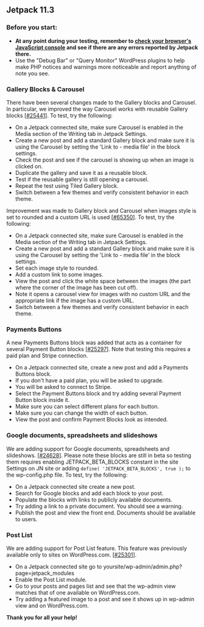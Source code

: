 ## Jetpack 11.3

### Before you start:

- **At any point during your testing, remember to [check your browser's JavaScript console](https://wordpress.org/support/article/using-your-browser-to-diagnose-javascript-errors/#step-3-diagnosis) and see if there are any errors reported by Jetpack there.**
- Use the "Debug Bar" or "Query Monitor" WordPress plugins to help make PHP notices and warnings more noticeable and report anything of note you see.

### Gallery Blocks & Carousel

There have been several changes made to the Gallery blocks and Carousel. In particular, we improved the way Carousel works with reusable Gallery blocks [[#25441](https://github.com/Automattic/jetpack/pull/25441)]. To test, try the following:

- On a Jetpack connected site, make sure Carousel is enabled in the Media section of the Writing tab in Jetpack Settings.
- Create a new post and add a standard Gallery block and make sure it is using the Carousel by setting the 'Link to - media file' in the block settings.
- Check the post and see if the carousel is showing up when an image is clicked on.
- Duplicate the gallery and save it as a reusable block. 
- Test if the reusable gallery is still opening a carousel.
- Repeat the test using Tiled Gallery block.
- Switch between a few themes and verify consistent behavior in each theme.

Improvement was made to Gallery block and Carousel when images style is set to rounded and a custom URL is used [[#65350](https://github.com/Automattic/wp-calypso/issues/65350)]. To test, try the following:

- On a Jetpack connected site, make sure Carousel is enabled in the Media section of the Writing tab in Jetpack Settings.
- Create a new post and add a standard Gallery block and make sure it is using the Carousel by setting the 'Link to - media file' in the block settings.
- Set each image style to rounded.
- Add a custom link to some images.
- View the post and click the white space between the images (the part where the corner of the image has been cut off). 
- Note it opens a carousel view for images with no custom URL and the appropriate link if the image has a custom URL.
- Switch between a few themes and verify consistent behavior in each theme.


### Payments Buttons

A new Payments Buttons block was added that acts as a container for several Payment Button blocks [[#25297](https://github.com/Automattic/jetpack/pull/25297)]. Note that testing this requires a paid plan and Stripe connection.

- On a Jetpack connected site, create a new post and add a Payments Buttons block.
- If you don't have a paid plan, you will be asked to upgrade.
- You will be asked to connect to Stripe.
- Select the Payment Buttons block and try adding several Payment Button block inside it.
- Make sure you can select different plans for each button.
- Make sure you can change the width of each button.
- View the post and confirm Payment Blocks look as intended.


### Google documents, spreadsheets and slideshows

We are adding support for Google documents, spreadsheets and slideshows. [[#24628](https://github.com/Automattic/jetpack/pull/24628)]. Please note these blocks are still in beta so testing them requires enabling JETPACK_BETA_BLOCKS constant in the site Settings on JN site or adding `define( 'JETPACK_BETA_BLOCKS', true );` to the wp-config.php file. To test, try the following:

- On a Jetpack connected site create a new post.
- Search for Google blocks and add each block to your post.
- Populate the blocks with links to publicly available documents.
- Try adding a link to a private document. You should see a warning.
- Publish the post and view the front end. Documents should be available to users.

### Post List

We are adding support for Post List feature. This feature was previously available only to sites on WordPress.com. [[#25301](https://github.com/Automattic/jetpack/pull/25301)].

- On a Jetpack connected site go to yoursite/wp-admin/admin.php?page=jetpack_modules
- Enable the Post List module.
- Go to your posts and pages list and see that the wp-admin view matches that of one available on WordPress.com.
- Try adding a featured image to a post and see it shows up in wp-admin view and on WordPress.com.

**Thank you for all your help!**
